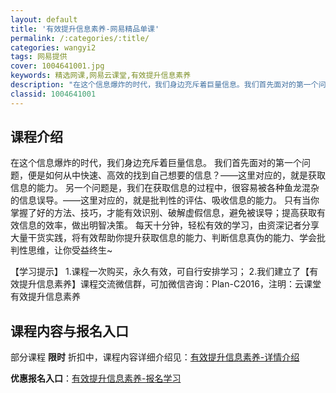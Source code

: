 ```yaml
---
layout: default
title: '有效提升信息素养-网易精品单课'
permalink: /:categories/:title/
categories: wangyi2
tags: 网易提供
cover: 1004641001.jpg
keywords: 精选网课,网易云课堂,有效提升信息素养
description: "在这个信息爆炸的时代，我们身边充斥着巨量信息。我们首先面对的第一个问题，便是如何从中快速、高效的找到自己想要的信息？——这里对应的，就是获取信息的能力。另一个问题是，我们在获取信息的过程中，"
classid: 1004641001
---
```


## 课程介绍

在这个信息爆炸的时代，我们身边充斥着巨量信息。
我们首先面对的第一个问题，便是如何从中快速、高效的找到自己想要的信息？——这里对应的，就是获取信息的能力。
另一个问题是，我们在获取信息的过程中，很容易被各种鱼龙混杂的信息误导。——这里对应的，就是批判性的评估、吸收信息的能力。
只有当你掌握了好的方法、技巧，才能有效识别、破解虚假信息，避免被误导；提高获取有效信息的效率，做出明智决策。
每天十分钟，轻松有效的学习，由资深记者分享大量干货实践，将有效帮助你提升获取信息的能力、判断信息真伪的能力、学会批判性思维，让你受益终生~

【学习提示】
1.课程一次购买，永久有效，可自行安排学习；
2.我们建立了【有效提升信息素养】课程交流微信群，可加微信咨询：Plan-C2016，注明：云课堂 有效提升信息素养

## 课程内容与报名入口

部分课程 **限时** 折扣中，课程内容详细介绍见：[有效提升信息素养-详情介绍](https://study.163.com/course/introduction/1004641001.htm?share=1&shareId=1025206652&utm_campaign=share&utm_medium=iphoneShare&utm_source=&utm_u=1025206652)

**优惠报名入口**：[有效提升信息素养-报名学习](https://study.163.com/course/introduction/1004641001.htm?share=1&shareId=1025206652&utm_campaign=share&utm_medium=iphoneShare&utm_source=&utm_u=1025206652)

